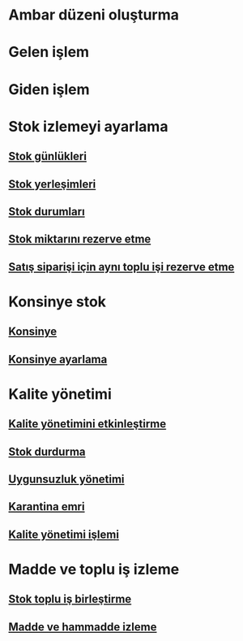 # Ambar düzeni oluşturma
# Gelen işlem
# Giden işlem
# Stok izlemeyi ayarlama
## [Stok günlükleri](inventory-journals.md)
## [Stok yerleşimleri](inventory-locations.md)
## [Stok durumları](inventory-statuses.md)
## [Stok miktarını rezerve etme](reserve-inventory-quantities.md)
## [Satış siparişi için aynı toplu işi rezerve etme](../sales-marketing/reserve-same-batch-sales-order.md)
# Konsinye stok
## [Konsinye](consignment.md)
## [Konsinye ayarlama](set-up-consignment.md)
# Kalite yönetimi
## [Kalite yönetimini etkinleştirme](enable-quality-management.md)
## [Stok durdurma](inventory-blocking.md)
## [Uygunsuzluk yönetimi](enable-nonconformance-management.md)
## [Karantina emri](quarantine-orders.md)
## [Kalite yönetimi işlemi](quality-management-processes.md)
# Madde ve toplu iş izleme
## [Stok toplu iş birleştirme](merge-inventory-batches.md)
## [Madde ve hammadde izleme](trace-items-raw-materials-inventory-production-sales.md)
